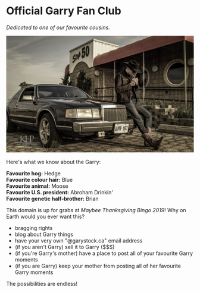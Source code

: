 # Official Garry Fan Club

*Dedicated to one of our favourite cousins.*

![cool car](https://raw.githubusercontent.com/B-Stock/gargus/master/10604537_10100985916418617_509268133990094342_o.jpg)

Here's what we know about the Garry:

**Favourite hog:** Hedge  
**Favourite colour hair:** Blue  
**Favourite animal:** Moose  
**Favourite U.S. president:** Abroham Drinkin'  
**Favourite genetic half-brother:** Brian


This domain is up for grabs at *Maybee Thanksgiving Bingo 2019*! Why on Earth would you ever want this?
- bragging rights  
- blog about Garry things
- have your very own "@garystock.ca" email address  
- (if you aren't Garry) sell it to Garry ($$$)  
- (if you're Garry's mother) have a place to post all of your favourite Garry moments   
- (if you are Garry) keep your mother from posting all of her favourite Garry moments  

The possibilities are endless!
